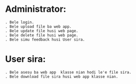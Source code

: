 # Administrator:
    . Bele login.
    . Bele upload file ba web app.
    . Bele update file husi web page.
    . Bele delete file husi web page.
    . Bele simu feedback husi User sira.

# User sira:
    . Bele asesu ba web app  klasse nian hodi le'e file sira.
    . Bele download file sira husi web app klasse nian.
